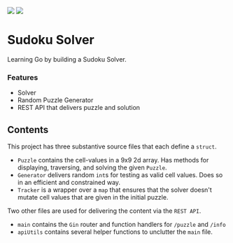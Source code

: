 <p>
  <img src="https://img.shields.io/badge/Go-%20go1.18beta1-blue">
    <img src="https://img.shields.io/badge/Gin-1.7.7-red">
</p>

# Sudoku Solver
Learning Go by building a Sudoku Solver. 

### Features

* Solver
* Random Puzzle Generator
* REST API that delivers puzzle and solution

## Contents

This project has three substantive source files that each define a `struct`.

* `Puzzle` contains the cell-values in a 9x9 2d array. Has methods for displaying, traversing, and solving the given `Puzzle`.
* `Generator` delivers random `int`s for testing as valid cell values. Does so in an efficient and constrained way.
* `Tracker` is a wrapper over a `map` that ensures that the solver doesn't mutate cell values that are given in the initial puzzle. 


Two other files are used for delivering the content via the `REST API`.
* `main` contains the `Gin` router and function handlers for `/puzzle` and `/info`
* `apiUtils` contains several helper functions to unclutter the `main` file.



